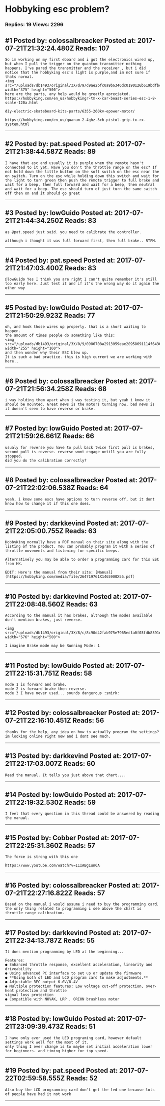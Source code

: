 # Hobbyking esc problem?

### Replies: 19 Views: 2296

## \#1 Posted by: colossalbreacker Posted at: 2017-07-21T21:32:24.480Z Reads: 107

```
So im working on my first eboard and i got the electronics wired up, but when I pull the trigger on the quantum transmitter nothing happens. I've pared the transmitter and the receiver , but i did notice that the hobbyking esc's light is purple,and im not sure if thats normal.
<img src="/uploads/db1493/original/3X/d/9/d9ae2bfc0a9b6346dc0190126b619bdfbcee3563.jpg" width="375" height="500">
here are the parts, any help would be greatly apreciated.
https://hobbyking.com/en_us/hobbykingr-tm-x-car-beast-series-esc-1-8-scale-120a.html

diy-electric-skateboard-kits-parts/6355-260kv-epower-motor/

https://hobbyking.com/en_us/quanum-2-4ghz-3ch-pistol-grip-tx-rx-system.html
```

---
## \#2 Posted by: pat.speed Posted at: 2017-07-21T21:38:44.587Z Reads: 89

```
I have that esc and usually it is purple when the remote hasn't connected to it yet. Have you don't the throttle range on the esc? If not hold down the little button on the soft switch on the esc near the on switch. Turn on the esc while holding down this switch and wait for the light to turn green then push the remote trigger to full brake and wait for a beep, then full forward and wait for a beep, then neutral and wait for a beep. The esc should turn of just turn the same switch off then on and it should go great
```

---
## \#3 Posted by: lowGuido Posted at: 2017-07-21T21:44:34.250Z Reads: 83

```
as @pat.speed just said. you need to calibrate the controller.

although i thought it was full forward first, then full brake.. RTFM.
```

---
## \#4 Posted by: pat.speed Posted at: 2017-07-21T21:47:03.400Z Reads: 83

```
@lowGuido Yes I think you are right I can't quite remember it's still too early here. Just test it and if it's the wrong way do it again the other way
```

---
## \#5 Posted by: lowGuido Posted at: 2017-07-21T21:50:29.923Z Reads: 77

```
oh, and hook those wires up properly. that is a short waiting to happen.
the amount of times people do something like this:
<img src="/uploads/db1493/original/3X/0/9/0986708a2913059eae20958691114f6430052317.jpg" width="255" height="160">
and then wonder why their ESC blew up. 
It is such a bad practice. this is high current we are working with here..
```

---
## \#6 Posted by: colossalbreacker Posted at: 2017-07-21T21:56:34.258Z Reads: 68

```
i was holding them apart when i was testing it, but yeah i know it should be mounted. Great news is the motors turning now, bad news is it doesn't seem to have reverse or brake.
```

---
## \#7 Posted by: lowGuido Posted at: 2017-07-21T21:59:26.661Z Reads: 66

```
usualy for reverse you have to pull back twice first pull is brakes, second pull is reverse. reverse wont engage untill you are fully stopped.
did you do the calibration correctly?
```

---
## \#8 Posted by: colossalbreacker Posted at: 2017-07-21T22:02:06.538Z Reads: 64

```
yeah, i know some escs have options to turn reverse off, but it dont know how to change it if this one does.
```

---
## \#9 Posted by: darkkevind Posted at: 2017-07-21T22:05:00.755Z Reads: 63

```
HobbyKing normally have a PDF manual on their site along with the listing of the product. You can probably program it with a series of throttle movements and listening for specific beeps.

Alternatively you may be able to order a programming card for this ESC from HK.

EDIT: Here's the manual from their site: [Manual](https://hobbyking.com/media/file/264719761X1465900X55.pdf)
```

---
## \#10 Posted by: darkkevind Posted at: 2017-07-21T22:08:48.560Z Reads: 63

```
According to the manual it has brakes, although the modes available don't mention brakes, just reverse.

<img src="/uploads/db1493/original/3X/8/c/8c90d42fab975e7965edfa0f03fdb8391d08f587.png" width="576" height="500">

I imagine Brake mode may be Running Mode: 1
```

---
## \#11 Posted by: lowGuido Posted at: 2017-07-21T22:15:31.751Z Reads: 58

```
mode 1 is forward and brake.
mode 2 is forward brake then reverse.
mode 3 I have never used... sounds dangerous :smirk:
```

---
## \#12 Posted by: colossalbreacker Posted at: 2017-07-21T22:16:10.451Z Reads: 56

```
thanks for the help, any idea on how to actually program the settings? im looking online right now and i dont see much.
```

---
## \#13 Posted by: darkkevind Posted at: 2017-07-21T22:17:03.007Z Reads: 60

```
Read the manual. It tells you just above that chart....
```

---
## \#14 Posted by: lowGuido Posted at: 2017-07-21T22:19:32.530Z Reads: 59

```
I feel that every question in this thread could be answered by reading the manual.
```

---
## \#15 Posted by: Cobber Posted at: 2017-07-21T22:25:31.360Z Reads: 57

```
The force is strong with this one

https://www.youtube.com/watch?v=11IABg1un6A
```

---
## \#16 Posted by: colossalbreacker Posted at: 2017-07-21T22:27:16.822Z Reads: 57

```
Based on the manual i would assume i need to buy the programming card, the only thing related to programming i see above the chart is throttle range calibration.
```

---
## \#17 Posted by: darkkevind Posted at: 2017-07-21T22:34:13.787Z Reads: 55

```
It does mention programming by LED at the beginning...

Features:
● Enhanced throttle response, excellent acceleration, linearity and driveability
● Using advanced PC interface to set up or update the firmware
● **Using both of LED and LCD program card to make adjustments.**
● Adjustable BEC output 6.0V/8.4V
● Multiple protection features: Low voltage cut-off protection, over-heat protection and throttle
signal loss protection
● Compatible with NOVAK, LRP , ORION brushless motor
```

---
## \#18 Posted by: lowGuido Posted at: 2017-07-21T23:09:39.473Z Reads: 51

```
I have only ever used the LED programing card, however default settings work well for the most of it.
only thing I ever change is to maybe set initial acceleration lower for beginners. and timing higher for top speed.
```

---
## \#19 Posted by: pat.speed Posted at: 2017-07-22T02:59:58.555Z Reads: 52

```
Also buy the LCD programming card don't get the led one because lots of people have had it not work
```

---

